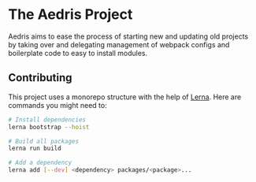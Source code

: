 # The Aedris Project

Aedris aims to ease the process of starting new and updating old projects by taking over and delegating management of webpack configs and boilerplate code to easy to install modules.


## Contributing

This project uses a monorepo structure with the help of [Lerna](https://lerna.js.org). Here are commands you might need to:

```bash
# Install dependencies
lerna bootstrap --hoist

# Build all packages
lerna run build

# Add a dependency
lerna add [--dev] <dependency> packages/<package>...
```
